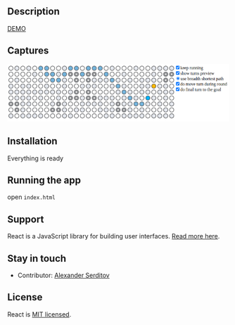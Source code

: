 ## Description

[DEMO](https://dguard.github.io/snake-breadth/)

## Captures

<p align="center">
  <img src="captures/snake.png" alt="screenshot" />
</p>


## Installation

Everything is ready


## Running the app

open `index.html`

## Support

React is a JavaScript library for building user interfaces. [Read more here](https://reactjs.org/community/support.html).

## Stay in touch

- Contributor: [Alexander Serditov](https://cv.digitallyconstructed.ru/)

## License

  React is [MIT licensed](LICENSE).
